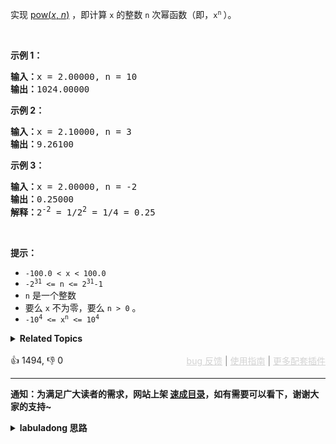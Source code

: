 <p>实现&nbsp;<a href="https://www.cplusplus.com/reference/valarray/pow/" target="_blank">pow(<em>x</em>, <em>n</em>)</a>&nbsp;，即计算 <code>x</code> 的整数&nbsp;<code>n</code> 次幂函数（即，<code>x<sup>n</sup></code><sup><span style="font-size:10.8333px"> </span></sup>）。</p>

<p>&nbsp;</p>

<p><strong class="example">示例 1：</strong></p>

<pre>
<strong>输入：</strong>x = 2.00000, n = 10
<strong>输出：</strong>1024.00000
</pre>

<p><strong class="example">示例 2：</strong></p>

<pre>
<strong>输入：</strong>x = 2.10000, n = 3
<strong>输出：</strong>9.26100
</pre>

<p><strong class="example">示例 3：</strong></p>

<pre>
<strong>输入：</strong>x = 2.00000, n = -2
<strong>输出：</strong>0.25000
<strong>解释：</strong>2<sup>-2</sup> = 1/2<sup>2</sup> = 1/4 = 0.25
</pre>

<p>&nbsp;</p>

<p><strong>提示：</strong></p>

<ul> 
 <li><code>-100.0 &lt; x &lt; 100.0</code></li> 
 <li><code>-2<sup>31</sup> &lt;= n &lt;= 2<sup>31</sup>-1</code></li> 
 <li><code>n</code>&nbsp;是一个整数</li> 
 <li>要么 <code>x</code> 不为零，要么 <code>n &gt; 0</code> 。</li> 
 <li><code>-10<sup>4</sup> &lt;= x<sup>n</sup> &lt;= 10<sup>4</sup></code></li> 
</ul>

<details><summary><strong>Related Topics</strong></summary>递归 | 数学</details><br>

<div>👍 1494, 👎 0<span style='float: right;'><span style='color: gray;'><a href='https://github.com/labuladong/fucking-algorithm/issues' target='_blank' style='color: lightgray;text-decoration: underline;'>bug 反馈</a> | <a href='https://labuladong.online/algo/fname.html?fname=jb插件简介' target='_blank' style='color: lightgray;text-decoration: underline;'>使用指南</a> | <a href='https://labuladong.online/algo/' target='_blank' style='color: lightgray;text-decoration: underline;'>更多配套插件</a></span></span></div>

<div id="labuladong"><hr>

**通知：为满足广大读者的需求，网站上架 [速成目录](https://labuladong.online/algo/intro/quick-learning-plan/)，如有需要可以看下，谢谢大家的支持~**

<details><summary><strong>labuladong 思路</strong></summary>


<div id="labuladong_solution_zh">

## 基本思路

幂运算是经典的数学运算技巧了，建议你看下前文 [如何高效进行模幂运算](https://labuladong.online/algo/frequency-interview/quick-power/) 就能很容易理解解法代码里的思想了。这道题唯一有点恶心的就是 `k` 的取值范围特别大，不能直接加符号，否则会造成整型溢出，具体解法看代码吧。

**详细题解**：
  - [【练习】数学技巧相关习题](https://labuladong.online/algo/problem-set/math-tricks/)

</div>





<div id="solution">

## 解法代码



<div class="tab-panel"><div class="tab-nav">
<button data-tab-item="cpp" class="tab-nav-button btn " data-tab-group="default" onclick="switchTab(this)">cpp🤖</button>

<button data-tab-item="python" class="tab-nav-button btn " data-tab-group="default" onclick="switchTab(this)">python🤖</button>

<button data-tab-item="java" class="tab-nav-button btn active" data-tab-group="default" onclick="switchTab(this)">java🟢</button>

<button data-tab-item="go" class="tab-nav-button btn " data-tab-group="default" onclick="switchTab(this)">go🤖</button>

<button data-tab-item="javascript" class="tab-nav-button btn " data-tab-group="default" onclick="switchTab(this)">javascript🤖</button>
</div><div class="tab-content">
<div data-tab-item="cpp" class="tab-item " data-tab-group="default"><div class="highlight">

```cpp
// 注意：cpp 代码由 chatGPT🤖 根据我的 java 代码翻译。
// 本代码的正确性已通过力扣验证，如有疑问，可以对照 java 代码查看。

class Solution {
public:
    double myPow(double a, int k) {
        if (k == 0) return 1;

        if (k == INT_MIN) {
            // 把 k 是 INT_MIN 的情况单独拿出来处理
            // 避免 -k 整型溢出
            return myPow(1 / a, -(k + 1)) / a;
        }

        if (k < 0) {
            return myPow(1 / a, -k);
        }

        if (k % 2 == 1) {
            // k 是奇数
            return (a * myPow(a, k - 1));
        } else {
            // k 是偶数
            double sub = myPow(a, k / 2);
            return (sub * sub);
        }
    }
};
```

</div></div>

<div data-tab-item="python" class="tab-item " data-tab-group="default"><div class="highlight">

```python
# 注意：python 代码由 chatGPT🤖 根据我的 java 代码翻译。
# 本代码的正确性已通过力扣验证，如有疑问，可以对照 java 代码查看。

class Solution:
    def myPow(self, a: float, k: int) -> float:
        if k == 0:
            return 1

        if k == -2**31:
            # 把 k 是 INT_MIN 的情况单独拿出来处理
            # 避免 -k 整型溢出
            return self.myPow(1 / a, -(k + 1)) / a

        if k < 0:
            return self.myPow(1 / a, -k)

        if k % 2 == 1:
            # k 是奇数
            return a * self.myPow(a, k - 1)
        else:
            # k 是偶数
            sub = self.myPow(a, k // 2)
            return sub * sub
```

</div></div>

<div data-tab-item="java" class="tab-item active" data-tab-group="default"><div class="highlight">

```java
class Solution {
    public double myPow(double a, int k) {
        if (k == 0) return 1;

        if (k == Integer.MIN_VALUE) {
            // 把 k 是 INT_MIN 的情况单独拿出来处理
            // 避免 -k 整型溢出
            return myPow(1 / a, -(k + 1)) / a;
        }

        if (k < 0) {
            return myPow(1 / a, -k);
        }

        if (k % 2 == 1) {
            // k 是奇数
            return (a * myPow(a, k - 1));
        } else {
            // k 是偶数
            double sub = myPow(a, k / 2);
            return (sub * sub);
        }
    }
}
```

</div></div>

<div data-tab-item="go" class="tab-item " data-tab-group="default"><div class="highlight">

```go
// 注意：go 代码由 chatGPT🤖 根据我的 java 代码翻译。
// 本代码的正确性已通过力扣验证，如有疑问，可以对照 java 代码查看。

func myPow(a float64, k int) float64 {
    if k == 0 {
        return 1
    }

    if k == math.MinInt32 {
        // 把 k 是 INT_MIN 的情况单独拿出来处理
        // 避免 -k 整型溢出
        return myPow(1/a, -(k+1)) / a
    }

    if k < 0 {
        return myPow(1/a, -k)
    }

    if k%2 == 1 {
        // k 是奇数
        return a * myPow(a, k-1)
    } else {
        // k 是偶数
        sub := myPow(a, k/2)
        return sub * sub
    }
}
```

</div></div>

<div data-tab-item="javascript" class="tab-item " data-tab-group="default"><div class="highlight">

```javascript
// 注意：javascript 代码由 chatGPT🤖 根据我的 java 代码翻译。
// 本代码的正确性已通过力扣验证，如有疑问，可以对照 java 代码查看。

var myPow = function(a, k) {
    if (k === 0) return 1;

    if (k === -2147483648) {
        // 把 k 是 INT_MIN 的情况单独拿出来处理
        // 避免 -k 整型溢出
        return myPow(1 / a, -(k + 1)) / a;
    }

    if (k < 0) {
        return myPow(1 / a, -k);
    }

    if (k % 2 === 1) {
        // k 是奇数
        return a * myPow(a, k - 1);
    } else {
        // k 是偶数
        let sub = myPow(a, k / 2);
        return sub * sub;
    }
};
```

</div></div>
</div></div>

<hr /><details open hint-container details><summary style="font-size: medium"><strong>🍭🍭 算法可视化 🍭🍭</strong></summary><div id="data_powx-n"  category="leetcode" ></div><div class="resizable aspect-ratio-container" style="height: 100%;">
<div id="iframe_powx-n"></div></div>
</details><hr /><br />

</div>
</details>
</div>

